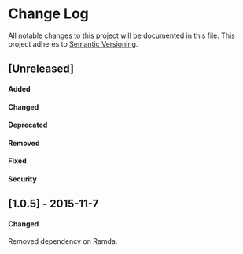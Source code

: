 # Change Log
All notable changes to this project will be documented in this file.
This project adheres to [Semantic Versioning](http://semver.org/).


## [Unreleased]
#### Added
#### Changed
#### Deprecated
#### Removed
#### Fixed
#### Security

## [1.0.5] - 2015-11-7
#### Changed
Removed dependency on Ramda.
